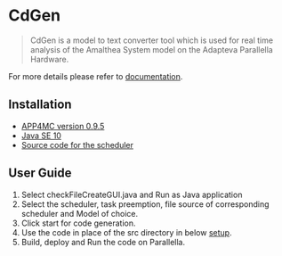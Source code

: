 # CdGen
> CdGen is a model to text converter tool which is used for real time analysis of the Amalthea System model on the Adapteva Parallella Hardware.

For more details please refer to [documentation][documentation].

## Installation

* [APP4MC version 0.9.5][APP4MC] 
* [Java SE 10][JAVA]
* [Source code for the scheduler][here] 

## User Guide

1. Select checkFileCreateGUI.java and Run as Java application
2. Select the scheduler, task preemption, file source of corresponding scheduler and Model of choice.
3. Click start for code generation.
4. Use the code in place of the src directory in below [setup][setup]. 
5. Build, deploy and Run the code on Parallella.

<!-- Markdown link & img dfn's -->
[documentation]:https://github.com/rprasathg/cdgendoc
[setup]:https://git.eclipse.org/c/app4mc/org.eclipse.app4mc.examples.git/commit/?id=69a0a24f120bb0d79cbd688081ca697368e252f7
[APP4MC]:https://www.eclipse.org/app4mc/downloads/
[JAVA]:https://www.oracle.com/technetwork/java/javase/downloads/java-archive-javase10-4425482.html
[here]:https://git.eclipse.org/c/app4mc/org.eclipse.app4mc.examples.git/commit/?id=69a0a24f120bb0d79cbd688081ca697368e252f7